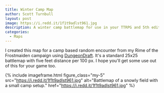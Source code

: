 ```yaml
---
title: Winter Camp Map
author: Scott Turnbull
layout: post
image: https://i.redd.it/1f1t9adlst961.jpg
description: A winter camp battlemap for use in your TTRPG and 5th edition games.
categories:
  - Maps
---
```

I created this map for a camp based random encounter from my Rime of the Frostmaiden campaign using <a href="https://dungeondraft.net/" target="_blank" rel="noreferrer noopener">DungeonDraft</a>.  It's a standard 25x25 battlemap with five feet distance per 100 px. I hope you'll get some use out of this for your game too.

{% include imageframe.html
  figure_class="my-5"
  src="https://i.redd.it/1f1t9adlst961.jpg"
  alt="Battlemap of a snowly field with a small camp setup."
  href="https://i.redd.it/1f1t9adlst961.jpg"
%}
